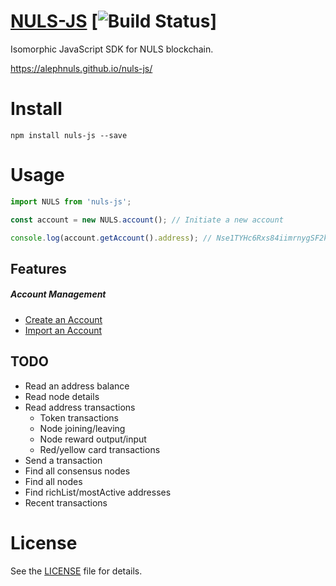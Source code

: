 # [NULS-JS](https://alephnuls.github.io/nuls-js/) [![Build Status](https://api.travis-ci.org/AlephNuls/nuls-js.svg?branch=master)]
Isomorphic JavaScript SDK for NULS blockchain.

https://alephnuls.github.io/nuls-js/

# Install
`npm install nuls-js --save`

# Usage
```js
import NULS from 'nuls-js';

const account = new NULS.account(); // Initiate a new account

console.log(account.getAccount().address); // Nse1TYHc6Rxs84iimrnygSF2kqrUAQM6
```

## Features
##### Account Management
 - [Create an Account](https://alephnuls.github.io/nuls-js/guide/newAccount.html#create-a-new-account)
 - [Import an Account](https://alephnuls.github.io/nuls-js/guide/newAccount.html#import-an-account)

## TODO
- Read an address balance
- Read node details
- Read address transactions
  - Token transactions
  - Node joining/leaving
  - Node reward output/input
  - Red/yellow card transactions
- Send a transaction
- Find all consensus nodes
- Find all nodes
- Find richList/mostActive addresses
- Recent transactions

# License
See the [LICENSE](./LICENSE) file for details.
